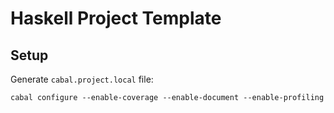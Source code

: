 # Haskell Project Template

## Setup

Generate `cabal.project.local` file:

```
cabal configure --enable-coverage --enable-document --enable-profiling
```
